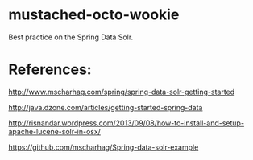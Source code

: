 mustached-octo-wookie
=====================

Best practice on the Spring Data Solr.

References:
=====================

http://www.mscharhag.com/spring/spring-data-solr-getting-started

http://java.dzone.com/articles/getting-started-spring-data

http://risnandar.wordpress.com/2013/09/08/how-to-install-and-setup-apache-lucene-solr-in-osx/

https://github.com/mscharhag/Spring-data-solr-example
